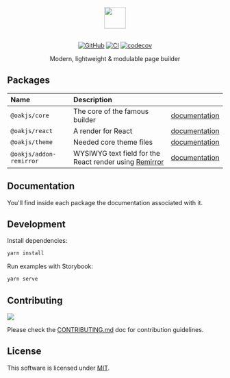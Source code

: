 <div align="center">

<picture>
  <source media="(prefers-color-scheme: dark)" srcset="https://cdn.junipero.design/images/oak-logo-light.svg" />
  <img src="https://cdn.junipero.design/images/oak-logo.svg" height="50" />
</picture>

<br />
<br />

[![GitHub](https://img.shields.io/github/license/p3ol/oak.svg)](https://github.com/p3ol/oak)
[![CI](https://github.com/p3ol/oak/workflows/CI/badge.svg)](https://github.com/p3ol/oak/actions)
[![codecov](https://codecov.io/gh/p3ol/oak/branch/master/graph/badge.svg)](https://codecov.io/gh/p3ol/oak)

<p>Modern, lightweight &amp; modulable page builder</p>

</div>

## Packages

| Name | Description | |
| :-- | :-- | :-- |
| `@oakjs/core` | The core of the famous builder | [documentation](https://github.com/p3ol/oak/blob/master/packages/core) |
| `@oakjs/react` | A render for React | [documentation](https://github.com/p3ol/oak/blob/master/packages/react) |
| `@oakjs/theme` | Needed core theme files | [documentation](https://github.com/p3ol/oak/blob/master/packages/theme) |
| `@oakjs/addon-remirror` | WYSIWYG text field for the React render using [Remirror](https://remirror.io/) | [documentation](https://github.com/p3ol/oak/blob/master/packages/addon-remirror) |

## Documentation

You'll find inside each package the documentation associated with it.

## Development

Install dependencies:

```bash
yarn install
```

Run examples with Storybook:

```bash
yarn serve
```

## Contributing

[![](https://contrib.rocks/image?repo=p3ol/oak)](https://github.com/p3ol/oak/graphs/contributors)

Please check the [CONTRIBUTING.md](https://github.com/p3ol/oak/blob/master/CONTRIBUTING.md) doc for contribution guidelines.


## License

This software is licensed under [MIT](https://github.com/p3ol/oak/blob/master/LICENSE).

